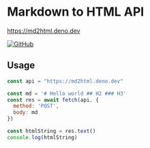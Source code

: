 # Markdown to HTML API

https://md2html.deno.dev

[![GitHub](https://img.shields.io/badge/github-%23121011.svg?style=for-the-badge&logo=github&logoColor=white)](https://github.com/KusStar/deno-serverless-functions/tree/main/md2html.deno.dev)

## Usage

```js
const api = "https://md2html.deno.dev"

const md = '# Hello world ## H2 ### H3'
const res = await fetch(api, {
  method: 'POST',
  body: md
})

const htmlString = res.text()
console.log(htmlString)
```
